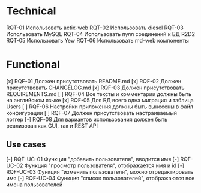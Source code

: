 # Technical

RQT-01 Использовать actix-web
RQT-02 Использовать diesel
RQT-03 Использовать MySQL
RQT-04 Использовать пулл соединений к БД R2D2
RQT-05 Использовать Yew
RQT-06 Использовать md-web компоненты

# Functional

[x] RQF-01 Должен присутствовать README.md
[x] RQF-02 Должен присутствовать CHANGELOG.md
[x] RQF-03 Должен присутствовать REQUIREMENTS.md
[ ] RQF-04 Все тексты и комментарии должны быть на английском языке
[x] RQF-05 Для БД всего одна миграция и таблица Users
[ ] RQF-06 Настройки приложения должны быть вынесены в файл конфигурации
[ ] RQF-07 Должен присутствовать настраиваемый логгер
[-] RQF-08 Для вариантов использования должен быть реализован как GUI, так и REST API

## Use cases

[-] RQF-UC-01 Функция "добавить пользователя", вводится имя
[-] RQF-UC-02 Функция "просмотр пользователя", отображается имя и id
[-] RQF-UC-03 Функция "изменить пользователя", можно отредактировать имя
[-] RQF-UC-04 Функция "список пользователей", отображаются все имена пользователей
